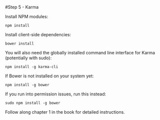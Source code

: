 #Step 5 - Karma

Install NPM modules:

    npm install

Install client-side dependencies:

    bower install

You will also need the globally installed command line interface for Karma (potentially with sudo):

    npm install -g karma-cli

If Bower is not installed on your system yet:

    npm install -g bower

If you run into permission issues, run this instead:

    sudo npm install -g bower

Follow along chapter 1 in the book for detailed instructions.